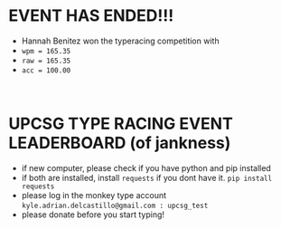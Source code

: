 # EVENT HAS ENDED!!!
- Hannah Benitez won the typeracing competition with
- `wpm = 165.35`
- `raw = 165.35`
- `acc = 100.00`
<br>

# UPCSG TYPE RACING EVENT LEADERBOARD (of jankness)
- if new computer, please check if you have python and pip installed
- if both are installed, install `requests` if you dont have it. `pip install requests`
- please log in the monkey type account `kyle.adrian.delcastillo@gmail.com : upcsg_test`
- please donate before you start typing!
